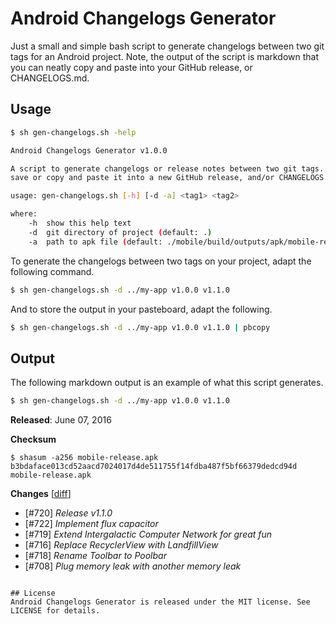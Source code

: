 # Android Changelogs Generator
Just a small and simple bash script to generate changelogs between two git tags for an Android project. Note, the output of the script is markdown that you can neatly copy and paste into your GitHub release, or CHANGELOGS.md.

## Usage
```bash
$ sh gen-changelogs.sh -help

Android Changelogs Generator v1.0.0

A script to generate changelogs or release notes between two git tags. You can
save or copy and paste it into a new GitHub release, and/or CHANGELOGS.md.

usage: gen-changelogs.sh [-h] [-d -a] <tag1> <tag2>

where:
    -h  show this help text
    -d  git directory of project (default: .)
    -a  path to apk file (default: ./mobile/build/outputs/apk/mobile-release.apk)
```

To generate the changelogs between two tags on your project, adapt the following command.

```bash
$ sh gen-changelogs.sh -d ../my-app v1.0.0 v1.1.0
```

And to store the output in your pasteboard, adapt the following.

```bash
$ sh gen-changelogs.sh -d ../my-app v1.0.0 v1.1.0 | pbcopy
```

## Output
The following markdown output is an example of what this script generates.

```bash
$ sh gen-changelogs.sh -d ../my-app v1.0.0 v1.1.0
```

**Released**: June 07, 2016

**Checksum**

```
$ shasum -a256 mobile-release.apk
b3bdaface013cd52aacd7024017d4de511755f14fdba487f5bf66379dedcd94d mobile-release.apk
```

**Changes** [[diff](https://github.com/JVillella/my-app/compare/v1.0.0...v1.1.0)]

- [#720] _Release v1.1.0_
- [#722] _Implement flux capacitor_
- [#719] _Extend Intergalactic Computer Network for great fun_
- [#716] _Replace RecyclerView with LandfillView_
- [#718] _Rename Toolbar to Poolbar_
- [#708] _Plug memory leak with another memory leak_
```

## License
Android Changelogs Generator is released under the MIT license. See LICENSE for details.
